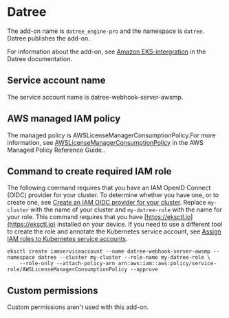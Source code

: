 # Datree<a name="add-on-datree-pro"></a>

The add\-on name is `datree_engine-pro` and the namespace is `datree`\. Datree publishes the add\-on\.

For information about the add\-on, see [Amazon EKS\-intergration](https://hub.datree.io/integrations/eks-integration) in the Datree documentation\.

## Service account name<a name="add-on-datree-pro-service-account-name"></a>

The service account name is datree\-webhook\-server\-awsmp\.

## AWS managed IAM policy<a name="add-on-datree-pro-managed-policy"></a>

The managed policy is AWSLicenseManagerConsumptionPolicy\.For more information, see [AWSLicenseManagerConsumptionPolicy](https://docs.aws.amazon.com/aws-managed-policy/latest/reference/AWSLicenseManagerConsumptionPolicy.html) in the AWS Managed Policy Reference Guide\.\.

## Command to create required IAM role<a name="add-on-datree-pro-iam-command"></a>

The following command requires that you have an IAM OpenID Connect \(OIDC\) provider for your cluster\. To determine whether you have one, or to create one, see [Create an IAM OIDC provider for your cluster](enable-iam-roles-for-service-accounts.md)\. Replace `my-cluster` with the name of your cluster and `my-datree-role` with the name for your role\. This command requires that you have [https://eksctl.io](https://eksctl.io) installed on your device\. If you need to use a different tool to create the role and annotate the Kubernetes service account, see [Assign IAM roles to Kubernetes service accounts](associate-service-account-role.md)\.

```
eksctl create iamserviceaccount --name datree-webhook-server-awsmp --namespace datree --cluster my-cluster --role-name my-datree-role \
    --role-only --attach-policy-arn arn:aws:iam::aws:policy/service-role/AWSLicenseManagerConsumptionPolicy --approve
```

## Custom permissions<a name="add-on-datree-pro-custom-permissions"></a>

Custom permissions aren't used with this add\-on\.